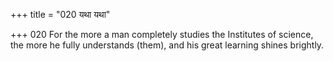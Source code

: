 +++
title = "020 यथा यथा"

+++
020	For the more a man completely studies the Institutes of science, the more he fully understands (them), and his great learning shines brightly.